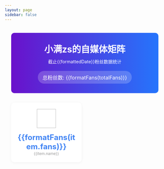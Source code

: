 ```yaml
---
layout: page
sidebar: false
---
```

<script setup>
import { ref, computed, onMounted } from 'vue'

const media = [
    {
        icon: '/react-docs/icon/1.png',
        fans: 1441,
        name: '小红书'
    },
    {
        icon: '/react-docs/icon/2.png',
        fans: 61000,
        name: '哔哩哔哩'
    },
    {
        icon: '/react-docs/icon/3.png',
        fans: 25000,
        name: '抖音'
    },
    {
        icon: '/react-docs/icon/4.png',
        fans: 3101,
        name: '视频号'
    },
    {
        icon: '/react-docs/icon/5.png',
        fans: 15396,
        name: '掘金'
    },
    {
        icon: '/react-docs/icon/6.png',
        fans: 2564,
        name: '公众号'
    },
    {
        icon: '/react-docs/icon/7.png',
        fans: 22664,
        name: 'CSDN'
    },
    {
        icon: '/react-docs/icon/8.png',
        fans: 1766,
        name: 'QQ(社交)'
    },
    {
        icon: '/react-docs/icon/9.png',
        fans: 7430,
        name: '微信(社交)'
    },
    {
        icon: '/react-docs/icon/10.png',
        fans: 91,
        name: '微博'
    }
]



const totalFans = computed(() => {
  return media.reduce((sum, item) => sum + item.fans, 0)
})

const formatFans = (fans) => {
  if (fans >= 10000) {
    return (fans / 10000).toFixed(1) + '万'
  }
  return fans
}

const currentDate = new Date()
const formattedDate = `${currentDate.getFullYear()}年${currentDate.getMonth() + 1}月${currentDate.getDate()}日`
</script>

<div class="media-matrix">
  <div class="header">
    <h1>小满zs的自媒体矩阵</h1>
    <p>截止{{formattedDate}}粉丝数据统计</p>
    <div class="total-fans">
      <span>总粉丝数: {{formatFans(totalFans)}}</span>
    </div>
  </div>
  
  
  <div class="media-grid">
    <div v-for="(item, index) in media" :key="index" class="media-card">
      <div class="media-icon">
        <img :src="item.icon" :alt="item.name">
      </div>
      <div class="media-name"></div>
      <div class="media-fans">{{formatFans(item.fans)}}</div>
      <div class="media-label">{{item.name}}</div>
    </div>
  </div>
</div>

<style>
.media-matrix {
  max-width: 1400px;
  margin: 0 auto;
  padding: 20px;
}

.header {
  text-align: center;
  background: linear-gradient(90deg, #6a11cb 0%, #2575fc 100%);
  color: white;
  padding: 30px 20px;
  border-radius: 10px;
  margin-bottom: 30px;
}

.header h1 {
  margin: 0;
  font-size: 28px;
}

.header p {
  margin: 10px 0;
  font-size: 14px;
}

.total-fans {
  background: rgba(255, 255, 255, 0.2);
  border-radius: 20px;
  padding: 8px 15px;
  display: inline-block;
  margin-top: 10px;
  font-size: 16px;
}

.honors-section {
  background: linear-gradient(135deg, #667eea 0%, #764ba2 100%);
  color: white;
  padding: 25px;
  border-radius: 10px;
  margin-bottom: 30px;
}

.honors-section h2 {
  text-align: center;
  margin: 0 0 20px 0;
  font-size: 24px;
}

.honors-grid {
  display: grid;
  grid-template-columns: repeat(auto-fit, minmax(300px, 1fr));
  gap: 15px;
}

.honor-item {
  background: rgba(255, 255, 255, 0.15);
  border-radius: 8px;
  padding: 12px 16px;
  text-align: center;
  backdrop-filter: blur(10px);
  border: 1px solid rgba(255, 255, 255, 0.2);
}

.honor-text {
  font-size: 14px;
  font-weight: 500;
}

.media-grid {
  display: grid;
  grid-template-columns: repeat(auto-fill, minmax(220px, 1fr));
  gap: 20px;
}

.media-card {
  background: white;
  border-radius: 10px;
  padding: 20px;
  text-align: center;
  box-shadow: 0 2px 10px rgba(0, 0, 0, 0.05);
  transition: transform 0.3s;
}

.media-card:hover {
  transform: translateY(-5px);
}

.media-icon {
  width: 60px;
  height: 60px;
  margin: 0 auto 15px;
}

.media-icon img {
  width: 100%;
  height: 100%;
  object-fit: contain;
}

.media-name {
  font-weight: bold;
  margin-bottom: 5px;
}

.media-fans {
  font-size: 24px;
  font-weight: bold;
  color: #4285f4;
}

.media-label {
  font-size: 12px;
  color: #999;
}

</style>